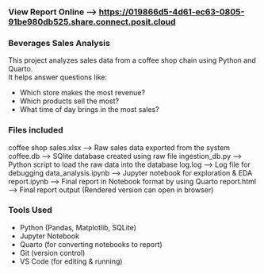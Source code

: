 ### View Report Online --> https://019866d5-4d61-ec63-0805-91be980db525.share.connect.posit.cloud


### Beverages Sales Analysis

This project analyzes sales data from a coffee shop chain using Python and Quarto.  
It helps answer questions like:

- Which store makes the most revenue?
- Which products sell the most?
- What time of day brings in the most sales?

### Files included
coffee shop sales.xlsx   --> Raw sales data exported from the system
coffee.db                --> SQlite database created using raw file
ingestion_db.py          --> Python script to load the raw data into the database
log.log                  --> Log file for debugging
data_analysis.ipynb      --> Jupyter notebook for exploration & EDA
report.ipynb             --> Final report in Notebook format by using Quarto
report.html              --> Final report output (Rendered version can open in browser)


### Tools Used

- Python (Pandas, Matplotlib, SQLite)
- Jupyter Notebook
- Quarto (for converting notebooks to report)
- Git (version control)
- VS Code (for editing & running)
